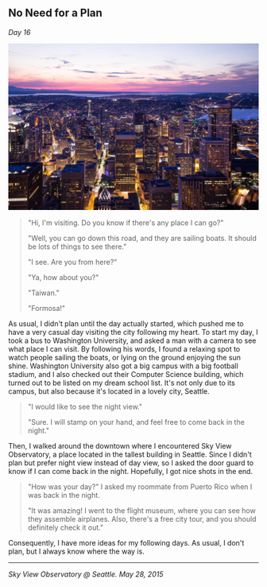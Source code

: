 ## No Need for a Plan

*Day 16*

![](../../images/noneedplan.jpg)

> "Hi, I'm visiting. Do you know if there's any place I can go?"
>
> "Well, you can go down this road, and they are sailing boats. It should be lots of things to see there."
>
> "I see. Are you from here?"
>
> "Ya, how about you?"
>
> "Taiwan."
>
> "Formosa!"

As usual, I didn't plan until the day actually started, which pushed me to have a very casual day visiting the city following my heart. To start my day, I took a bus to Washington University, and asked a man with a camera to see what place I can visit. By following his words, I found a relaxing spot to watch people sailing the boats, or lying on the ground enjoying the sun shine. Washington University also got a big campus with a big football stadium, and I also checked out their Computer Science building, which turned out to be listed on my dream school list. It's not only due to its campus, but also because it's located in a lovely city, Seattle.

> "I would like to see the night view."
>
> "Sure. I will stamp on your hand, and feel free to come back in the night."

Then, I walked around the downtown where I encountered Sky View Observatory, a place located in the tallest building in Seattle. Since I didn't plan but prefer night view instead of day view, so I asked the door guard to know if I can come back in the night. Hopefully, I got nice shots in the end.

> "How was your day?" I asked my roommate from Puerto Rico when I was back in the night.
>
> "It was amazing! I went to the flight museum, where you can see how they assemble airplanes. Also, there's a free city tour, and you should definitely check it out."

Consequently, I have more ideas for my following days. As usual, I don't plan, but I always know where the way is.

---

*Sky View Observatory @ Seattle. May 28, 2015*
